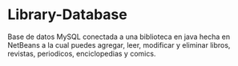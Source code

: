 # Library-Database
Base de datos MySQL conectada a una biblioteca en java hecha en NetBeans a la cual puedes agregar, leer, modificar y eliminar libros, revistas, periodicos, enciclopedias y comics.
